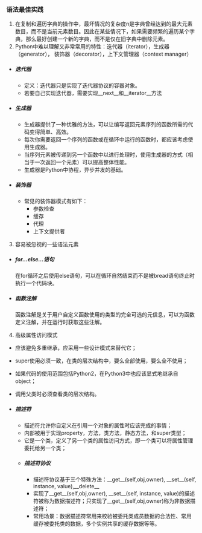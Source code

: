 ### 语法最佳实践
1. 在复制和遍历字典的操作中，最坏情况的复杂度n是字典曾经达到的最大元素数目，而不是当前元素数目。因此在某些情况下，如果需要频繁的遍历某个字典，那么最好创建一个新的字典，而不是仅在旧字典中删除元素。
2. Python中难以理解又非常常用的特性：迭代器（iterator），生成器（generator）， 装饰器（decorator），上下文管理器（context manager）
  * ##### 迭代器
    * 定义：迭代器只是实现了迭代器协议的容器对象。
    * 若要自己实现迭代器，需要实现\_\_next\_\_和\_\_iterator\_\_方法
  * ##### 生成器
    * 生成器提供了一种优雅的方法，可以让编写返回元素序列的函数所需的代码变得简单、高效。
    * 每次你需要返回一个序列的函数或在循环中运行的函数时，都应该考虑使用生成器。
    * 当序列元素被传递到另一个函数中以进行处理时，使用生成器的方式（相当于一次返回一个元素）可以提高整体性能。
    * 生成器是Python中协程，异步并发的基础。
  * ##### 装饰器
    * 常见的装饰器模式有如下：
        + 参数检查
        + 缓存
        + 代理
        + 上下文提供者


3. 容易被忽视的一些语法元素
  * ##### for...else...语句
      在for循环之后使用else语句，可以在循环自然结束而不是被bread语句终止时执行一个代码块。
  * ##### 函数注解
      函数注解是关于用户自定义函数使用的类型的完全可选的元信息，可以为函数定义注解，并在运行时获取这些注解。

4. 高级属性访问模式
  * 应该避免多重继承，应采用一些设计模式来替代它；
  * super使用必须一致，在类的层次结构中，要么全部使用，要么全不使用；
  * 如果代码的使用范围包括Python2，在Python3中也应该显式地继承自object；
  * 调用父类时必须查看类的层次结构。

  * ##### 描述符
    + 描述符允许你自定义在引用一个对象的属性时应该完成的事情；
    + 内部被用于实现property，方法，类方法，静态方法，和super类型；
    + 它是一个类，定义了另一个类的属性访问方式，即一个类可以将属性管理委托给另一个类；
    + ##### 描述符协议
      * 描述符协议基于三个特殊方法：\_\_get\_\_(self,obj,owner), \_\_set\_\_(self, instance, value),\_\_delete\_\_
      * 实现了\_\_get\_\_(self,obj,owner), \_\_set\_\_(self, instance, value)的描述符被称为数据描述符；只实现了\_\_get\_\_(self,obj,owner)称为非数据描述符；
      * 常用场景：数据描述符常用来校验被委托类成员数据的合法性、常用缓存被委托类的数据，多个实例共享的缓存数据等等。